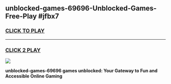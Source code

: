 
## unblocked-games-69696-Unblocked-Games-Free-Play #jfbx7
<h3>
<a href="https://us.freeplayer.one?title=unblocked-games-69696&ref=9M">CLICK TO PLAY</a></h3>
<hr>

<h3>
<a href="https://us.freeplayer.one?title=unblocked-games-69696&ref=9M">CLICK 2 PLAY</a>
  
</h3>

<a href="https://us.freeplayer.one?title=unblocked-games-69696&ref=9M"><img src="https://clearcache.store/games.png"></a>


**unblocked-games-69696 games unblocked: Your Gateway to Fun and Accessible Online Gaming**
